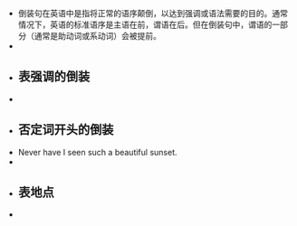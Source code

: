 - 倒装句在英语中是指将正常的语序颠倒，以达到强调或语法需要的目的。通常情况下，英语的标准语序是主语在前，谓语在后。但在倒装句中，谓语的一部分（通常是助动词或系动词）会被提前。
-
- ## 表强调的倒装
-
- ## 否定词开头的倒装
- Never have I seen such a beautiful sunset.
-
- ## 表地点
-